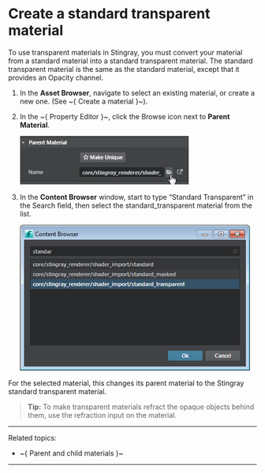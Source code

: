 # Create a standard transparent material

To use transparent materials in Stingray, you must convert your material from a standard material into a standard transparent material. The standard transparent material is the same as the standard material, except that it provides an Opacity channel.

1. In the **Asset Browser**, navigate to select an existing material, or create a new one. (See ~{ Create a material }~).

2. In the ~{ Property Editor }~, click the Browse icon next to **Parent Material**.

	![](../../images/sel_parent_mat.png)

3. In the **Content Browser** window, start to type “Standard Transparent” in the Search field, then select the standard_transparent material from the list.

	![](../../images/content_br_transp.png)

For the selected material, this changes its parent material to the Stingray standard transparent material.

> **Tip:** To make transparent materials refract the opaque objects behind them, use the refraction input on the material.

---
Related topics:
- ~{ Parent and child materials }~
---

